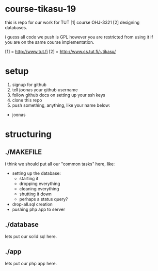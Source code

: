 course-tikasu-19
================

this is repo for our work for TUT [1] course OHJ-3321 [2] designing databases.

i guess all code we push is GPL however you are restricted from using it if you are on the same course implementation.

 [1] = http://www.tut.fi
 [2] = http://www.cs.tut.fi/~tikasu/

setup
=====

 1. signup for github
 2. tell joonas your github username 
 3. follow github docs on setting up your ssh keys
 4. clone this repo
 5. push something, anything, like your name below:
   * joonas

structuring
===========

./MAKEFILE
----------

i think we should put all our "common tasks" here, like: 
  * setting up the database: 
    * starting it
    * dropping everything
    * cleaning everything
    * shutting it down 
    * perhaps a status query?
  * drop-all.sql creation
  * pushing php app to server

./database
----------

lets put our solid sql here.

./app
----------

lets put our php app here.
